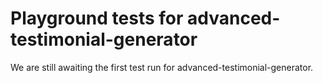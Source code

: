 # Playground tests for advanced-testimonial-generator
We are still awaiting the first test run for advanced-testimonial-generator.
